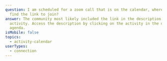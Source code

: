 ```yaml
---
question: I am scheduled for a zoom call that is on the calendar, where do I
  find the link to join?
answer: The community most likely included the link in the description of that
  activity. Access the description by clicking on the activity in the daily
  agenda.
isMobile: false
topics:
  - activity-calendar
userTypes:
  - connection
---
```

